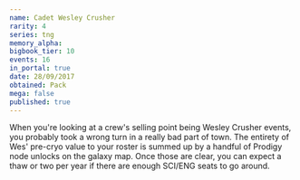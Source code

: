 ```yaml
---
name: Cadet Wesley Crusher
rarity: 4
series: tng
memory_alpha:
bigbook_tier: 10
events: 16
in_portal: true
date: 28/09/2017
obtained: Pack
mega: false
published: true
---
```


When you're looking at a crew's selling point being Wesley Crusher events, you probably took a wrong turn in a really bad part of town. The entirety of Wes' pre-cryo value to your roster is summed up by a handful of Prodigy node unlocks on the galaxy map. Once those are clear, you can expect a thaw or two per year if there are enough SCI/ENG seats to go around.
